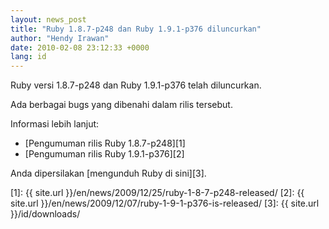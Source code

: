 ```yaml
---
layout: news_post
title: "Ruby 1.8.7-p248 dan Ruby 1.9.1-p376 diluncurkan"
author: "Hendy Irawan"
date: 2010-02-08 23:12:33 +0000
lang: id
---
```


Ruby versi 1.8.7-p248 dan Ruby 1.9.1-p376 telah diluncurkan.

Ada berbagai bugs yang dibenahi dalam rilis tersebut.

Informasi lebih lanjut:

* [Pengumuman rilis Ruby 1.8.7-p248][1]
* [Pengumuman rilis Ruby 1.9.1-p376][2]

Anda dipersilakan [mengunduh Ruby di sini][3].



[1]: {{ site.url }}/en/news/2009/12/25/ruby-1-8-7-p248-released/
[2]: {{ site.url }}/en/news/2009/12/07/ruby-1-9-1-p376-is-released/
[3]: {{ site.url }}/id/downloads/
